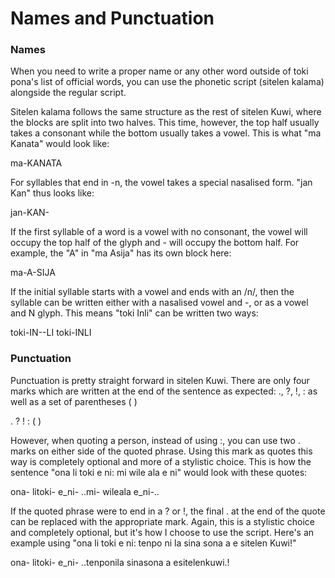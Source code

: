 # Names and Punctuation

### Names

When you need to write a proper name or any other word outside of toki pona's list of official words, you can use the phonetic script (sitelen kalama) alongside the regular script. 

Sitelen kalama follows the same structure as the rest of sitelen Kuwi, where the blocks are split into two halves. This time, however, the top half usually takes a <span class="red">consonant</span> while the bottom usually takes a <span class="blue">vowel</span>. This is what "ma Kanata" would look like:

<span class="kuwi big center">ma-<span class="red">K</span><span class="blue">A</span><span class="red">N</span><span class="blue">A</span><span class="red">T</span><span class="blue">A</span></span>

For syllables that end in -n, the vowel takes a special nasalised form. "jan <span class="red">K</span><span class="blue">an</span>" thus looks like:

<span class="kuwi big center">jan-<span class="red">K</span><span class="blue">AN-</span></span>

If the first syllable of a word is a vowel with no consonant, the vowel will occupy the top half of the glyph and <span class="kuwi medium">-</span> will occupy the bottom half. For example, the "A" in "ma <span class="blue">A</span>sija" has its own block here:

<span class="kuwi big center">ma-<span class="blue">A</span>-SIJA</span>

If the initial syllable starts with a vowel and ends with an /n/, then the syllable can be written either with a nasalised vowel and <span class="kuwi medium">-</span>, or as a vowel and N glyph. This means "toki <span class="blue">In</span>li" can be written two ways:

<span class="center"><span class="kuwi big">toki-<span class="blue">IN-</span>-LI</span></span>
<span class="center"><span class="kuwi big">toki-<span class="blue">IN</span>LI</span></span>

### Punctuation

Punctuation is pretty straight forward in sitelen Kuwi. There are only four marks which are written at the end of the sentence as expected: ., ?, !, : as well as a set of parentheses ( )

<span class="kuwi big center">. ? ! : ( )</span>

However, when quoting a person, instead of using <span class="kuwi medium">:</span>, you can use two  <span class="kuwi medium">.</span> marks on either side of the quoted phrase. Using this mark as quotes this way is completely optional and more of a stylistic choice. This is how the sentence "ona li toki e ni: mi wile ala e ni" would look with these quotes: 

<span class="kuwi big center">ona- litoki- e_ni- ..mi- wileala e_ni-..</span>

If the quoted phrase were to end in a ? or !, the final <span class="kuwi medium">.</span> at the end of the quote can be replaced with the appropriate mark. Again, this is a stylistic choice and completely optional, but it's how I choose to use the script. Here's an example using "ona li toki e ni: tenpo ni la sina sona a e sitelen Kuwi!"

<span class="kuwi big center">ona- litoki- e_ni- ..tenponila sinasona a esitelenkuwi.!</span>

